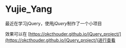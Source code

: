 # Yujie_Yang
最近在学习jQuery，使用*jQuery*制作了一个小项目

效果可以在 [https://okcthouder.github.io/jQuery_project/](https://okcthouder.github.io/jQuery_project/)进行查看
